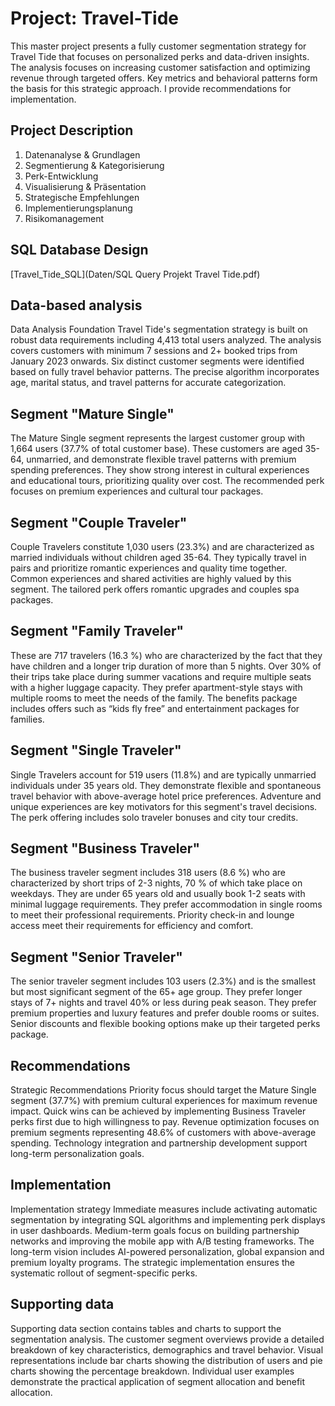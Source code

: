# Project: Travel-Tide

This master project presents a fully customer segmentation strategy for Travel Tide that focuses on personalized perks and data-driven insights. 
The analysis focuses on increasing customer satisfaction and optimizing revenue through targeted offers. 
Key metrics and behavioral patterns form the basis for this strategic approach. I provide recommendations for implementation.

## Project Description

1. Datenanalyse & Grundlagen
2. Segmentierung & Kategorisierung
3. Perk-Entwicklung
4. Visualisierung & Präsentation
5. Strategische Empfehlungen
6. Implementierungsplanung
7. Risikomanagement

## SQL Database Design

[Travel_Tide_SQL](Daten/SQL Query Projekt Travel Tide.pdf)

## Data-based analysis

Data Analysis Foundation Travel Tide's segmentation strategy is built on robust data requirements including 4,413 total users analyzed. 
The analysis covers customers with minimum 7 sessions and 2+ booked trips from January 2023 onwards. Six distinct customer segments were 
identified based on fully travel behavior patterns. The precise algorithm incorporates age, marital status, and travel patterns for accurate categorization.

## Segment "Mature Single"

The Mature Single segment represents the largest customer group with 1,664 users (37.7% of total customer base). These customers are aged 35-64, unmarried, 
and demonstrate flexible travel patterns with premium spending preferences. They show strong interest in cultural experiences and educational tours, prioritizing 
quality over cost. The recommended perk focuses on premium experiences and cultural tour packages.

## Segment "Couple Traveler"

Couple Travelers constitute 1,030 users (23.3%) and are characterized as married individuals without children aged 35-64. They typically travel in pairs 
and prioritize romantic experiences and quality time together. Common experiences and shared activities are highly valued by this segment. 
The tailored perk offers romantic upgrades and couples spa packages.

## Segment "Family Traveler"

These are 717 travelers (16.3 %) who are characterized by the fact that they have children and a longer trip duration of more than 5 nights. 
Over 30% of their trips take place during summer vacations and require multiple seats with a higher luggage capacity. They prefer apartment-style 
stays with multiple rooms to meet the needs of the family. The benefits package includes offers such as “kids fly free” and entertainment packages for families.

## Segment "Single Traveler"

Single Travelers account for 519 users (11.8%) and are typically unmarried individuals under 35 years old. They demonstrate flexible and spontaneous travel 
behavior with above-average hotel price preferences. Adventure and unique experiences are key motivators for this segment's travel decisions. 
The perk offering includes solo traveler bonuses and city tour credits.

## Segment "Business Traveler"

The business traveler segment includes 318 users (8.6 %) who are characterized by short trips of 2-3 nights, 70 % of which take place on weekdays. 
They are under 65 years old and usually book 1-2 seats with minimal luggage requirements. They prefer accommodation in single rooms to meet their 
professional requirements. Priority check-in and lounge access meet their requirements for efficiency and comfort.

## Segment "Senior Traveler"

The senior traveler segment includes 103 users (2.3%) and is the smallest but most significant segment of the 65+ age group. They prefer longer 
stays of 7+ nights and travel 40% or less during peak season. They prefer premium properties and luxury features and prefer double rooms or suites. 
Senior discounts and flexible booking options make up their targeted perks package.

## Recommendations

Strategic Recommendations Priority focus should target the Mature Single segment (37.7%) with premium cultural experiences for maximum revenue impact. 
Quick wins can be achieved by implementing Business Traveler perks first due to high willingness to pay. Revenue optimization focuses on premium segments 
representing 48.6% of customers with above-average spending. Technology integration and partnership development support long-term personalization goals.

## Implementation

Implementation strategy Immediate measures include activating automatic segmentation by integrating SQL algorithms and implementing perk displays in user 
dashboards. Medium-term goals focus on building partnership networks and improving the mobile app with A/B testing frameworks. The long-term vision includes 
AI-powered personalization, global expansion and premium loyalty programs. The strategic implementation ensures the systematic rollout of segment-specific perks.

## Supporting data

Supporting data section contains tables and charts to support the segmentation analysis. The customer segment overviews provide a detailed breakdown of key 
characteristics, demographics and travel behavior. Visual representations include bar charts showing the distribution of users and pie charts showing the 
percentage breakdown. Individual user examples demonstrate the practical application of segment allocation and benefit allocation.


